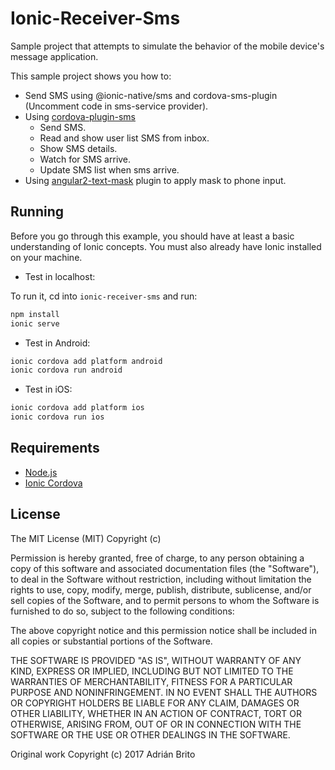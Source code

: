 # Ionic-Receiver-Sms

Sample project that attempts to simulate the behavior of the mobile device's message application.

This sample project shows you how to:

* Send SMS using @ionic-native/sms and cordova-sms-plugin (Uncomment code in sms-service provider).
* Using [cordova-plugin-sms](https://github.com/floatinghotpot/cordova-plugin-sms)
    * Send SMS.
    * Read and show user list SMS from inbox.
    * Show SMS details.
    * Watch for SMS arrive.
    * Update SMS list when sms arrive.
* Using [angular2-text-mask](https://github.com/text-mask/text-mask/tree/master/angular2) plugin to apply mask to phone input.

## Running

Before you go through this example, you should have at least a basic understanding of Ionic concepts. You must also already have Ionic installed on your machine.

* Test in localhost:

To run it, cd into `ionic-receiver-sms` and run:

```bash
npm install
ionic serve
```

* Test in Android: 

```bash
ionic cordova add platform android
ionic cordova run android
```

* Test in iOS: 

```bash
ionic cordova add platform ios
ionic cordova run ios
```

## Requirements

* [Node.js](http://nodejs.org/)
* [Ionic Cordova](https://ionicframework.com/docs/intro/installation/)

## License
   
The MIT License (MIT) Copyright (c)

Permission is hereby granted, free of charge, to any person obtaining a copy of this software and associated documentation files (the "Software"), to deal in the Software without restriction, including without limitation the rights to use, copy, modify, merge, publish, distribute, sublicense, and/or sell copies of the Software, and to permit persons to whom the Software is furnished to do so, subject to the following conditions:

The above copyright notice and this permission notice shall be included in all copies or substantial portions of the Software.

THE SOFTWARE IS PROVIDED "AS IS", WITHOUT WARRANTY OF ANY KIND, EXPRESS OR IMPLIED, INCLUDING BUT NOT LIMITED TO THE WARRANTIES OF MERCHANTABILITY, FITNESS FOR A PARTICULAR PURPOSE AND NONINFRINGEMENT. IN NO EVENT SHALL THE AUTHORS OR COPYRIGHT HOLDERS BE LIABLE FOR ANY CLAIM, DAMAGES OR OTHER LIABILITY, WHETHER IN AN ACTION OF CONTRACT, TORT OR OTHERWISE, ARISING FROM, OUT OF OR IN CONNECTION WITH THE SOFTWARE OR THE USE OR OTHER DEALINGS IN THE SOFTWARE.
   
Original work Copyright (c) 2017 Adrián Brito


